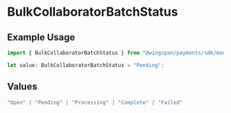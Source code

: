 # BulkCollaboratorBatchStatus

## Example Usage

```typescript
import { BulkCollaboratorBatchStatus } from "@wingspan/payments/sdk/models/shared";

let value: BulkCollaboratorBatchStatus = "Pending";
```

## Values

```typescript
"Open" | "Pending" | "Processing" | "Complete" | "Failed"
```